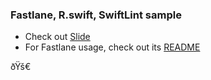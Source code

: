 ### Fastlane, R.swift, SwiftLint sample

* Check out [Slide](https://github.com/vinhnx/sbf_sample/blob/develop/slide/fastlane_rswift_swiftlint.pdf)
* For Fastlane usage, check out its [README](https://github.com/vinhnx/sbf_sample/blob/develop/fastlane/README.md)

ðŸš€
